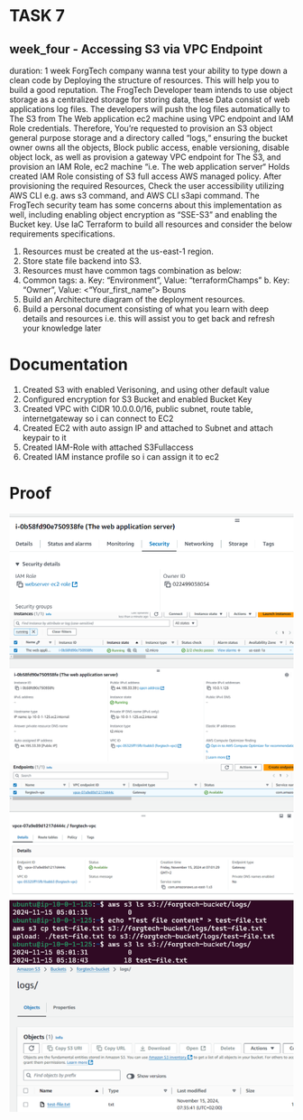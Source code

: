 # TASK 7
## week_four - Accessing S3 via VPC Endpoint
duration: 1 week
ForgTech company wanna test your ability to type down a clean code by Deploying the structure of resources. This will help you to build a
good reputation.
The FrogTech Developer team intends to use object storage as a centralized storage for storing data, these Data consist of web applications
log files. The developers will push the log files automatically to The S3 from The Web application ec2 machine using VPC endpoint and IAM
Role credentials.
Therefore, You’re requested to provision an S3 object general purpose storage and a directory called “logs,“ ensuring the bucket owner
owns all the objects, Block public access, enable versioning, disable object lock, as well as provision a gateway VPC endpoint for The S3,
and provision an IAM Role, ec2 machine “i.e. The web application server“ Holds created IAM Role consisting of S3 full access AWS
managed policy.
After provisioning the required Resources, Check the user accessibility utilizing AWS CLI e.g. aws s3 command, and AWS CLI s3api
command.
The FrogTech security team has some concerns about this implementation as well, including enabling object encryption as “SSE-S3” and
enabling the Bucket key.
Use IaC Terraform to build all resources and consider the below requirements specifications.
1. Resources must be created at the us-east-1 region.
2. Store state file backend into S3.
3. Resources must have common tags combination as below:
4. Common tags:
a. Key: “Environment”, Value: “terraformChamps”
b. Key: “Owner”, Value: <“Your_first_name“>
Bouns
1. Build an Architecture diagram of the deployment resources.
2. Build a personal document consisting of what you learn with deep details and resources i.e. this will assist you to get back and refresh
your knowledge later

# Documentation
1. Created S3 with enabled Verisoning, and using other default value
2. Configured encryption for S3 Bucket and enabled Bucket Key
3. Created VPC with CIDR 10.0.0.0/16, public subnet, route table, internetgateway so i can connect to EC2
4. Created EC2 with auto assign IP and attached to Subnet and attach keypair to it
5. Created IAM-Role with attached S3Fullaccess
6. Created IAM instance profile so i can assign it to ec2

# Proof

![IAM Role Attached](images/image-2.png)
![EC2 Active](images/image-1.png)
![VPC Endpoint](images/image-4.png)
![S3 Access](images/image.png)
![file Uploaded](images/image-3.png)
